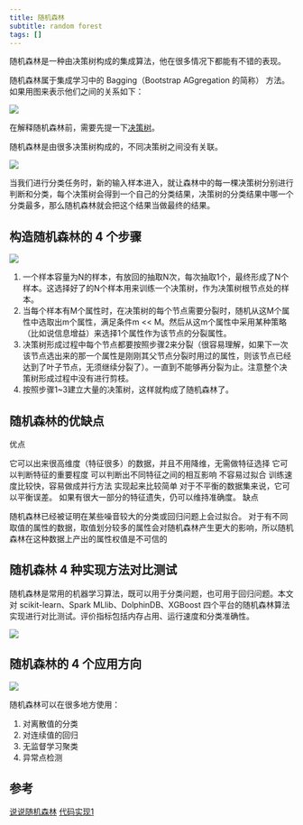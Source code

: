 ```yaml
---
title: 随机森林
subtitle: random forest
tags: []
---
```


随机森林是一种由决策树构成的集成算法，他在很多情况下都能有不错的表现。

随机森林属于集成学习中的 Bagging（Bootstrap AGgregation 的简称） 方法。如果用图来表示他们之间的关系如下：

![](https://easy-ai.oss-cn-shanghai.aliyuncs.com/2019-08-21-weizhi.png)

在解释随机森林前，需要先提一下[决策树](./决策树.md)。

随机森林是由很多决策树构成的，不同决策树之间没有关联。

![](https://easy-ai.oss-cn-shanghai.aliyuncs.com/2019-08-21-Random-Forest.png)

当我们进行分类任务时，新的输入样本进入，就让森林中的每一棵决策树分别进行判断和分类，每个决策树会得到一个自己的分类结果，决策树的分类结果中哪一个分类最多，那么随机森林就会把这个结果当做最终的结果。

## 构造随机森林的 4 个步骤

![](https://easy-ai.oss-cn-shanghai.aliyuncs.com/2019-08-21-4steps.png)

1. 一个样本容量为N的样本，有放回的抽取N次，每次抽取1个，最终形成了N个样本。这选择好了的N个样本用来训练一个决策树，作为决策树根节点处的样本。
2. 当每个样本有M个属性时，在决策树的每个节点需要分裂时，随机从这M个属性中选取出m个属性，满足条件m << M。然后从这m个属性中采用某种策略（比如说信息增益）来选择1个属性作为该节点的分裂属性。
3. 决策树形成过程中每个节点都要按照步骤2来分裂（很容易理解，如果下一次该节点选出来的那一个属性是刚刚其父节点分裂时用过的属性，则该节点已经达到了叶子节点，无须继续分裂了）。一直到不能够再分裂为止。注意整个决策树形成过程中没有进行剪枝。
4. 按照步骤1~3建立大量的决策树，这样就构成了随机森林了。

## 随机森林的优缺点
优点

它可以出来很高维度（特征很多）的数据，并且不用降维，无需做特征选择
它可以判断特征的重要程度
可以判断出不同特征之间的相互影响
不容易过拟合
训练速度比较快，容易做成并行方法
实现起来比较简单
对于不平衡的数据集来说，它可以平衡误差。
如果有很大一部分的特征遗失，仍可以维持准确度。
缺点

随机森林已经被证明在某些噪音较大的分类或回归问题上会过拟合。
对于有不同取值的属性的数据，取值划分较多的属性会对随机森林产生更大的影响，所以随机森林在这种数据上产出的属性权值是不可信的

## 随机森林 4 种实现方法对比测试

随机森林是常用的机器学习算法，既可以用于分类问题，也可用于回归问题。本文对 scikit-learn、Spark MLlib、DolphinDB、XGBoost 四个平台的随机森林算法实现进行对比测试。评价指标包括内存占用、运行速度和分类准确性。

![](https://easy-ai.oss-cn-shanghai.aliyuncs.com/2019-08-21-4ceshi.png)

## 随机森林的 4 个应用方向

![](https://easy-ai.oss-cn-shanghai.aliyuncs.com/2019-08-21-application.png)

随机森林可以在很多地方使用：

1. 对离散值的分类
2. 对连续值的回归
3. 无监督学习聚类
4. 异常点检测

## 参考

[说说随机森林](https://zhuanlan.zhihu.com/p/22097796)
[代码实现1](https://github.com/NLP-LOVE/ML-NLP/blob/master/Machine%20Learning/3.1%20Random%20Forest/RandomForestRegression.ipynb)